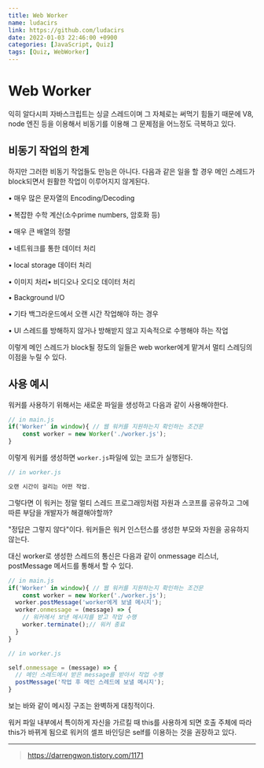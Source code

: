 ```yaml
---
title: Web Worker
name: ludacirs
link: https://github.com/ludacirs
date: 2022-01-03 22:46:00 +0900
categories: [JavaScript, Quiz]
tags: [Quiz, WebWorker]
---
```


# Web Worker

익히 알다시피 자바스크립트는 싱글 스레드이며 그 자체로는 써먹기 힘들기 때문에 V8, node 엔진 등을 이용해서 비동기를 이용해 그 문제점을 어느정도 극복하고 있다.

## 비동기 작업의 한계

하지만 그러한 비동기 작업들도 만능은 아니다. 다음과 같은 일을 할 경우 메인 스레드가 block되면서 원활한 작업이 이루어지지 않게된다.

• 매우 많은 문자열의 Encoding/Decoding

• 복잡한 수학 계산(소수prime numbers, 암호화 등)

• 매우 큰 배열의 정렬

• 네트워크를 통한 데이터 처리

• local storage 데이터 처리

• 이미지 처리• 비디오나 오디오 데이터 처리

• Background I/O

• 기타 백그라운드에서 오랜 시간 작업해야 하는 경우

• UI 스레드를 방해하지 않거나 방해받지 않고 지속적으로 수행해야 하는 작업

이렇게 메인 스레드가 block될 정도의 일들은 web worker에게 맡겨서 멀티 스레딩의 이점을 누릴 수 있다.

## 사용 예시 

워커를 사용하기 위해서는 새로운 파일을 생성하고 다음과 같이 사용해야한다.

```js
// in main.js
if('Worker' in window){ // 웹 워커를 지원하는지 확인하는 조건문
	const worker = new Worker('./worker.js');  
}
```

이렇게 워커를 생성하면 `worker.js`파일에 있는 코드가 실행된다.

```js
// in worker.js

오랜 시간이 걸리는 어떤 작업.
```

그렇다면 이 워커는 정말 멀티 스레드 프로그래밍처럼 자원과 스코프를 공유하고 그에 따른 부담을 개발자가 해결해야할까?

"정답은 그렇지 않다"이다. 워커들은 워커 인스턴스를 생성한 부모와 자원을 공유하지 않는다.

대신 worker로 생성한 스레드의 통신은 다음과 같이 onmessage 리스너, postMessage 메서드를 통해서 할 수 있다.

```js
// in main.js
if('Worker' in window){ // 웹 워커를 지원하는지 확인하는 조건문
	const worker = new Worker('./worker.js');  
  worker.postMessage('worker에게 보낼 메시지');
  worker.onmessage = (message) => {
    // 워커에서 보낸 메시지를 받고 작업 수행
    worker.terminate();// 워커 종료
  }
}
```

```js
// in worker.js

self.onmessage = (message) => {
  // 메인 스레드에서 받은 message를 받아서 작업 수행
  postMessage('작업 후 메인 스레드에 보낼 메시지');
}
```

보는 바와 같이 메시징 구조는 완벽하게 대칭적이다.

워커 파일 내부에서 특이하게 자신을 가르킬 때 this를 사용하게 되면 호출 주체에 따라 this가 바뀌게 됨으로 워커의 셀프 바인딩은 self를 이용하는 것을 권장하고 있다.

---

> https://darrengwon.tistory.com/1171